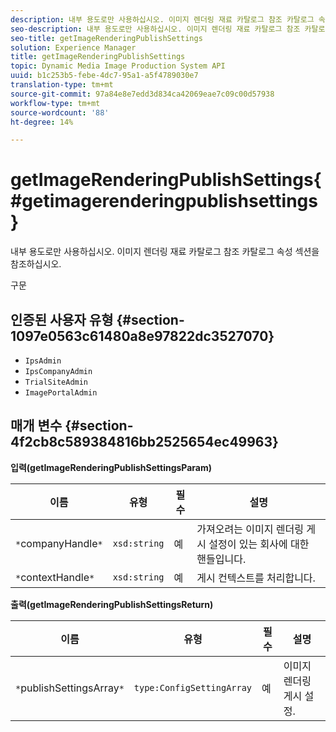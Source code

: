 ```yaml
---
description: 내부 용도로만 사용하십시오. 이미지 렌더링 재료 카탈로그 참조 카탈로그 속성 섹션을 참조하십시오.
seo-description: 내부 용도로만 사용하십시오. 이미지 렌더링 재료 카탈로그 참조 카탈로그 속성 섹션을 참조하십시오.
seo-title: getImageRenderingPublishSettings
solution: Experience Manager
title: getImageRenderingPublishSettings
topic: Dynamic Media Image Production System API
uuid: b1c253b5-febe-4dc7-95a1-a5f4789030e7
translation-type: tm+mt
source-git-commit: 97a84e8e7edd3d834ca42069eae7c09c00d57938
workflow-type: tm+mt
source-wordcount: '88'
ht-degree: 14%

---
```



# getImageRenderingPublishSettings{#getimagerenderingpublishsettings}

내부 용도로만 사용하십시오. 이미지 렌더링 재료 카탈로그 참조 카탈로그 속성 섹션을 참조하십시오.

구문

## 인증된 사용자 유형 {#section-1097e0563c61480a8e97822dc3527070}

* `IpsAdmin`
* `IpsCompanyAdmin`
* `TrialSiteAdmin`
* `ImagePortalAdmin`

## 매개 변수 {#section-4f2cb8c589384816bb2525654ec49963}

**입력(getImageRenderingPublishSettingsParam)**

| 이름 | 유형 | 필수 | 설명 |
|---|---|---|---|
| `*`companyHandle`*` | `xsd:string` | 예 | 가져오려는 이미지 렌더링 게시 설정이 있는 회사에 대한 핸들입니다. |
| `*`contextHandle`*` | `xsd:string` | 예 | 게시 컨텍스트를 처리합니다. |

**출력(getImageRenderingPublishSettingsReturn)**

| 이름 | 유형 | 필수 | 설명 |
|---|---|---|---|
| `*`publishSettingsArray`*` | `type:ConfigSettingArray` | 예 | 이미지 렌더링 게시 설정. |

